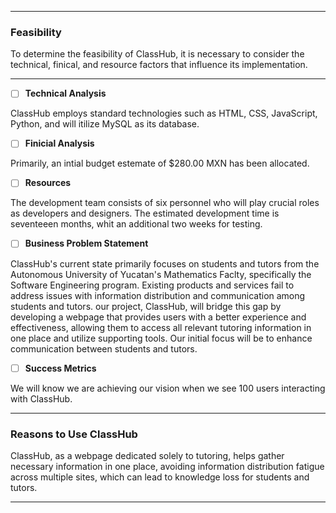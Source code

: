 __________________________
### Feasibility

To determine the feasibility of ClassHub, it is necessary to consider the technical, finical, and resource factors that influence its implementation.
__________________________
- [ ] **Technical Analysis**

ClassHub employs standard technologies such as HTML, CSS, JavaScript, Python, and will itilize MySQL as its database.

- [ ] **Finicial Analysis**

Primarily, an intial budget estemate of $280.00 MXN has been allocated.

- [ ] **Resources**

The development team consists of six personnel who will play crucial roles as developers and designers. The estimated development time is seventeeen months, whit an additional two weeks for testing.

- [ ] **Business Problem Statement**

ClassHub's current state primarily focuses on students and tutors from the Autonomous University of Yucatan's Mathematics Faclty, specifically the Software Engineering program. Existing products and services fail to address issues with information distribution and communication among students and tutors.
our project, ClassHub, will bridge this gap by developing a webpage that provides users with a better experience and effectiveness, allowing them to access all relevant tutoring information in one place and utilize supporting tools. Our initial focus will be to enhance communication between students and tutors.

- [ ] **Success Metrics**

We will know we are achieving our vision when we see 100 users interacting with ClassHub.

_________________________

### Reasons to Use ClassHub

ClassHub, as a webpage dedicated solely to tutoring, helps gather necessary information in one place, avoiding information distribution fatigue across multiple sites, which can lead to knowledge loss for students and tutors.

__________________________
